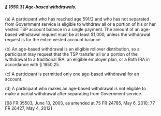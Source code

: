 ##### § 1650.31 Age-based withdrawals. #####

(a) A participant who has reached age 591/2 and who has not separated from Government service is eligible to withdraw all or a portion of his or her vested TSP account balance in a single payment. The amount of an age-based withdrawal request must be at least $1,000, unless the withdrawal request is for the entire vested account balance.

(b) An age-based withdrawal is an eligible rollover distribution, so a participant may request that the TSP transfer all or a portion of the withdrawal to a traditional IRA, an eligible employer plan, or a Roth IRA in accordance with § 1650.25.

(c) A participant is permitted only one age-based withdrawal for an account.

(d) A participant who makes an age-based withdrawal is not eligible to make a partial withdrawal after separating from Government service.

[68 FR 35503, June 13, 2003, as amended at 75 FR 24785, May 6, 2010; 77 FR 26427, May 4, 2012]